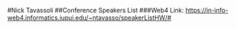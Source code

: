 #Nick Tavassoli
##Conference Speakers List
###Web4 Link: https://in-info-web4.informatics.iupui.edu/~ntavasso/speakerListHW/#